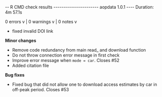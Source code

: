 -- R CMD check results ----------------------- aopdata 1.0.1 ----
Duration: 4m 57.1s

0 errors v | 0 warnings v | 0 notes v

- fixed invalid DOI link

**Minor changes**

- Remove code redundancy from main read_ and download function
- Do not throw connection error message in first check
- Improve error message when `mode = car`. Closes #52
- Added citation file

**Bug fixes**

- Fixed bug that did not allow one to download access estimates by car in off-peak period. Closes #53

